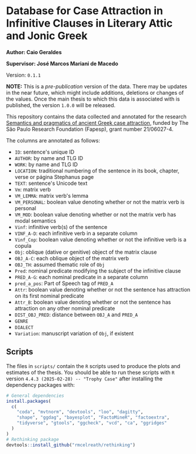 # Database for Case Attraction in Infinitive Clauses in Literary Attic and Jonic Greek

**Author: Caio Geraldes**

**Supervisor: José Marcos Mariani de Macedo**

Version: `0.1.1`

**NOTE:** This is a *pre-publication* version of the data.
There may be updates in the near future, which might include additions, 
deletions or changes of the values.
Once the main thesis to which this data is associated with is published, the
version `1.0.0` will be released.

This repository contains the data collected and annotated for the research 
[Semantics and pragmatics of ancient Greek case attraction](https://bv.fapesp.br/en/bolsas/198957/semantics-and-pragmatics-of-ancient-greek-case-attraction/),
funded by The São Paulo Research Foundation (Fapesp), grant number 21/06027-4.

The columns are annotated as follows:


- `ID`: sentence's unique ID
- `AUTHOR`: by name and TLG ID
- `WORK`: by name and TLG ID
- `LOCATION`: traditional numbering of the sentence in its book, chapter, verse or página Stephanus page
- `TEXT`: sentence's Unicode text
- `Vm`: matrix verb
- `VM_LEMMA`: matrix verb's lemma 
- `VM_PERSONAL`: boolean value denoting whether or not the matrix verb is
  personal
- `VM_MOD`: boolean value denoting whether or not the matrix verb has modal
  semantics
- `Vinf`: infinitive verb(s) of the sentence
- `VINF_A-D`: each infinitive verb in a separate column
- `Vinf_Cop`: boolean value denoting whether or not the infinitive verb is a
  copula
- `Obj`: oblique (dative or genitive) object of the matrix clause
- `OBJ_A-C`: each oblique object of the matrix verb
- `OBJ_TH`: assumed thematic role of `Obj`
- `Pred`: nominal predicate modifying the subject of the infinitive clause
- `PRED_A-G`: each nominal predicate in a separate column
- `pred_a_pos`: Part of Speech tag of `PRED_A`
- `Attr`: boolean value denoting whether or not the sentence has attraction on
  its first nominal predicate
- `Attr_B`: boolean value denoting whether or not the sentence has attraction on
  any other nominal predicate
- `DIST_OBJ_PRED`: distance between `OBJ_A` and `PRED_A`
- `GENRE`
- `DIALECT`
- `Variation`: manuscript variation of `Obj`, if existent

## Scripts

The files in `scripts/` contain the `R` scripts used to produce the plots and
estimates of the thesis.
You should be able to run these scripts with `R` version `4.4.3 (2025-02-28) -- "Trophy Case"` after installing the dependency packages with:

```r
# General dependencies
install.packages(
  c(
    "coda", "mvtnorm", "devtools", "loo", "dagitty",
    "shape", "ggdag", "bayesplot", "FactoMineR", "factoextra",
    "tidyverse", "gtools", "ggcheck", "vcd", "ca", "ggridges"
  )
)
# Rethinking package
devtools::install_github("rmcelreath/rethinking")
```
